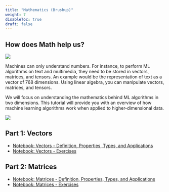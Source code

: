 ```yaml
---
title: "Mathematics (Brushup)"
weight: 7
disableToc: true
draft: false
---
```


## How does Math help us?

![](https://raw.githubusercontent.com/aaubs/ds-master/main/data/Images/Math-ML.jpeg)

Machines can only understand numbers. For instance, to perform ML algorithms on text and multimedia, they need to be stored in vectors, matrices, and tensors. An example would be the representation of text as a vector of 768 dimensions. Using linear algebra, you can manipulate vectors, matrices, and tensors.



We will focus on understanding the mathematics behind ML algorithms in two dimensions. This tutorial will provide you with an overview of how machine learning algorithms work when applied to higher-dimensional data.

![](https://raw.githubusercontent.com/aaubs/ds-master/main/data/Images/Math.png)

## Part 1: Vectors

* [Notebook: Vectors - Definition, Properties, Types, and Applications](https://colab.research.google.com/github/aaubs/ds-master/blob/main/notebooks/M1-Linear-Algebra-Vectors-V4.ipynb)
* [Notebook: Vectors - Exercises](https://colab.research.google.com/github/aaubs/ds-master/blob/main/notebooks/%20M1-Linear-Algebra-Vectors-V4-Exercises.ipynb)

## Part 2: Matrices

* [Notebook: Matrices - Definition, Properties, Types, and Applications](https://colab.research.google.com/github/aaubs/ds-master/blob/main/notebooks/M1-Linear-Algebra-Matrices-V4.ipynb)
* [Notebook: Matrices - Exercises](https://colab.research.google.com/github/aaubs/ds-master/blob/main/notebooks/M1-Linear-Algebra-Matrices-V4-Exercises.ipynb)